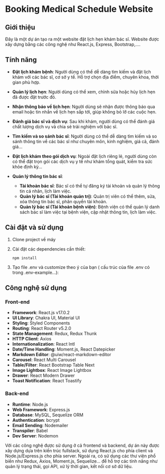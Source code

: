 

# Booking Medical Schedule Website

## Giới thiệu
Đây là một dự án tạo ra một website đặt lịch hẹn khám bác sĩ. Website được xây dựng bằng các công nghệ như React.js, Express, Bootstrap,....

## Tính năng

- **Đặt lịch khám bệnh**: Người dùng có thể dễ dàng tìm kiếm và đặt lịch khám với các bác sĩ, cơ sở y tế. Hỗ trợ chọn địa điểm, chuyên khoa, thời gian phù hợp.
  
- **Quản lý lịch hẹn**: Người dùng có thể xem, chỉnh sửa hoặc hủy lịch hẹn đã được đặt trước đó.
  
- **Nhận thông báo về lịch hẹn**: Người dùng sẽ nhận được thông báo qua email hoặc tin nhắn về lịch hẹn sắp tới, giúp không bỏ lỡ các cuộc hẹn.
  
- **Đánh giá bác sĩ và dịch vụ**: Sau khi khám, người dùng có thể đánh giá chất lượng dịch vụ và chia sẻ trải nghiệm với bác sĩ.
  
- **Tìm kiếm và so sánh bác sĩ**: Người dùng có thể dễ dàng tìm kiếm và so sánh thông tin về các bác sĩ như chuyên môn, kinh nghiệm, giá cả, đánh giá...
  
- **Đặt lịch khám theo gói dịch vụ**: Ngoài đặt lịch riêng lẻ, người dùng còn có thể đặt trọn gói các dịch vụ y tế như khám tổng quát, kiểm tra sức khỏe định kỳ...
  
- **Quản lý thông tin bác sĩ**:
  - **Tài khoản bác sĩ**: Bác sĩ có thể tự đăng ký tài khoản và quản lý thông tin cá nhân, lịch làm việc.
  - **Quản lý bác sĩ (Tài khoản quản trị)**: Quản trị viên có thể thêm, sửa, xóa thông tin bác sĩ, phân quyền tài khoản.
  - **Quản lý bác sĩ (Tài khoản bệnh viện)**: Bệnh viện có thể quản lý danh sách bác sĩ làm việc tại bệnh viện, cập nhật thông tin, lịch làm việc.



## Cài đặt và sử dụng

1. Clone project về máy
  
3. Cài đặt các dependencies cần thiết:
   ```
   npm install
   ```
4. Tạo file .env và customize theo ý của bạn ( cấu trúc của file .env có trong .env-example...):

## Công nghệ sử dụng
### Front-end
- **Framework**: React.js v17.0.2
- **UI Library**: Chakra UI, Material UI
- **Styling**: Styled Components
- **Routing**: React Router v5.2.0
- **State Management**: Redux, Redux Thunk
- **HTTP Client**: Axios
- **Internationalization**: React Intl
- **Date/Time Handling**: Moment.js, React Datepicker
- **Markdown Editor**: @uiw/react-markdown-editor
- **Carousel**: React Multi Carousel
- **Table/Filter**: React Bootstrap Table Next
- **Image Lightbox**: React Image Lightbox
- **Drawer**: React Modern Drawer
- **Toast Notification**: React Toastify

### Back-end
- **Runtime**: Node.js
- **Web Framework**: Express.js
- **Database**: MySQL, Sequelize ORM
- **Authentication**: bcrypt
- **Email Sending**: Nodemailer
- **Transpiler**: Babel
- **Dev Server**: Nodemon

Với các công nghệ được sử dụng ở cả frontend và backend, dự án này được xây dựng dựa trên kiến trúc fullstack, sử dụng React.js cho phía client và Node.js/Express.js cho phía server. Ngoài ra, có sử dụng các thư viện phổ biến như Redux, Axios, Moment.js, Sequelize... để hỗ trợ các tính năng như quản lý trạng thái, gọi API, xử lý thời gian, kết nối cơ sở dữ liệu.

